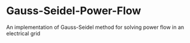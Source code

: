 # Gauss-Seidel-Power-Flow
An implementation of Gauss-Seidel method for solving power flow in an electrical grid

